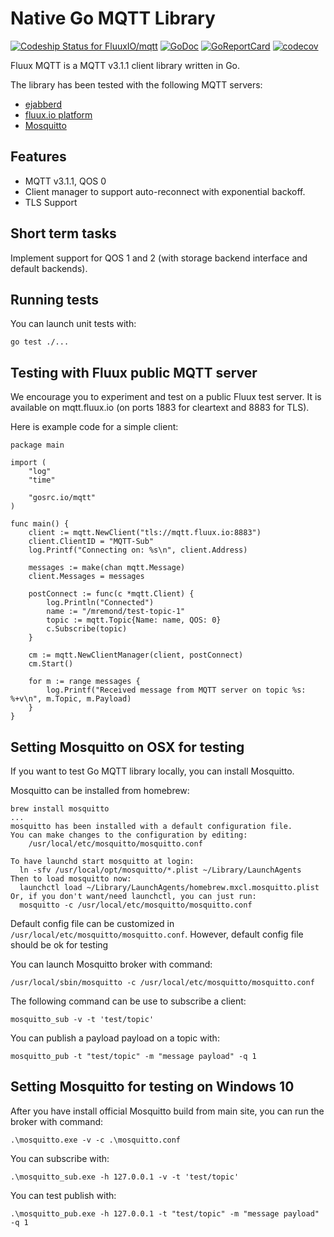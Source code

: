 # Native Go MQTT Library

[![Codeship Status for FluuxIO/mqtt](https://app.codeship.com/projects/75c09d70-d43d-0135-b59a-12b6e6b26eee/status?branch=master)](https://app.codeship.com/projects/262977)
[![GoDoc](https://godoc.org/fluux.io/mqtt?status.svg)](https://godoc.org/fluux.io/mqtt) [![GoReportCard](https://goreportcard.com/badge/fluux.io/mqtt)](https://goreportcard.com/report/fluux.io/mqtt) [![codecov](https://codecov.io/gh/FluuxIO/mqtt/branch/master/graph/badge.svg)](https://codecov.io/gh/FluuxIO/mqtt)

Fluux MQTT is a MQTT v3.1.1 client library written in Go.

The library has been tested with the following MQTT servers:

- [ejabberd](https://www.process-one.net/en/ejabberd/)
- [fluux.io platform](https://fluux.io/)
- [Mosquitto](https://mosquitto.org/)

## Features

- MQTT v3.1.1, QOS 0
- Client manager to support auto-reconnect with exponential backoff.
- TLS Support

## Short term tasks

Implement support for QOS 1 and 2 (with storage backend interface and default backends).

## Running tests

You can launch unit tests with:

    go test ./...

## Testing with Fluux public MQTT server

We encourage you to experiment and test on a public Fluux test server. It is available on mqtt.fluux.io (on ports 1883
for cleartext and 8883 for TLS).

Here is example code for a simple client:

```
package main

import (
	"log"
	"time"

	"gosrc.io/mqtt"
)

func main() {
	client := mqtt.NewClient("tls://mqtt.fluux.io:8883")
	client.ClientID = "MQTT-Sub"
	log.Printf("Connecting on: %s\n", client.Address)

	messages := make(chan mqtt.Message)
	client.Messages = messages

	postConnect := func(c *mqtt.Client) {
		log.Println("Connected")
		name := "/mremond/test-topic-1"
		topic := mqtt.Topic{Name: name, QOS: 0}
		c.Subscribe(topic)
	}

	cm := mqtt.NewClientManager(client, postConnect)
	cm.Start()

	for m := range messages {
		log.Printf("Received message from MQTT server on topic %s: %+v\n", m.Topic, m.Payload)
	}
}
```

## Setting Mosquitto on OSX for testing

If you want to test Go MQTT library locally, you can install Mosquitto.

Mosquitto can be installed from homebrew:

```
brew install mosquitto
...
mosquitto has been installed with a default configuration file.
You can make changes to the configuration by editing:
    /usr/local/etc/mosquitto/mosquitto.conf

To have launchd start mosquitto at login:
  ln -sfv /usr/local/opt/mosquitto/*.plist ~/Library/LaunchAgents
Then to load mosquitto now:
  launchctl load ~/Library/LaunchAgents/homebrew.mxcl.mosquitto.plist
Or, if you don't want/need launchctl, you can just run:
  mosquitto -c /usr/local/etc/mosquitto/mosquitto.conf
```

Default config file can be customized in `/usr/local/etc/mosquitto/mosquitto.conf`.
However, default config file should be ok for testing

You can launch Mosquitto broker with command:

```
/usr/local/sbin/mosquitto -c /usr/local/etc/mosquitto/mosquitto.conf
```

The following command can be use to subscribe a client:

```
mosquitto_sub -v -t 'test/topic'
```

You can publish a payload payload on a topic with:

```
mosquitto_pub -t "test/topic" -m "message payload" -q 1
```

## Setting Mosquitto for testing on Windows 10

After you have install official Mosquitto build from main site, you can run the broker with command:

```
.\mosquitto.exe -v -c .\mosquitto.conf
```

You can subscribe with:

```
.\mosquitto_sub.exe -h 127.0.0.1 -v -t 'test/topic'
```

You can test publish with:

```
.\mosquitto_pub.exe -h 127.0.0.1 -t "test/topic" -m "message payload" -q 1
```
